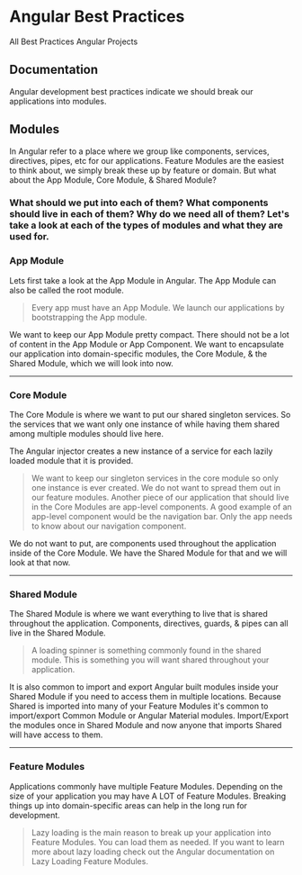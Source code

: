
# Angular Best Practices

All Best Practices Angular Projects


## Documentation


Angular development best practices indicate we should break our applications into modules.

## Modules
In Angular refer to a place where we group like components, services, directives, pipes, etc for our applications.
Feature Modules are the easiest to think about, we simply break these up by feature or domain. But what about the App Module, Core Module, & Shared Module?

### What should we put into each of them? What components should live in each of them? Why do we need all of them? Let's take a look at each of the types of modules and what they are used for.


### App Module

Lets first take a look at the App Module in Angular. The App Module can also be called the root module.

> Every app must have an App Module. We launch our applications by bootstrapping the App module.

We want to keep our App Module pretty compact. There should not be a lot of content in the App Module or App Component. We want to encapsulate our application into domain-specific modules, the Core Module, & the Shared Module, which we will look into now.

---

### Core Module

The Core Module is where we want to put our shared singleton services. So the services that we want only one instance of while having them shared among multiple modules should live here.

The Angular injector creates a new instance of a service for each lazily loaded module that it is provided.

> We want to keep our singleton services in the core module so only one instance is ever created. We do not want to spread them out in our feature modules.
Another piece of our application that should live in the Core Modules are app-level components. A good example of an app-level component would be the navigation bar. Only the app needs to know about our navigation component.

We do not want to put, are components used throughout the application inside of the Core Module. We have the Shared Module for that and we will look at that now.

---

### Shared Module

The Shared Module is where we want everything to live that is shared throughout the application. Components, directives, guards, & pipes can all live in the Shared Module.

>A loading spinner is something commonly found in the shared module. This is something you will want shared throughout your application.

It is also common to import and export Angular built modules inside your Shared Module if you need to access them in multiple locations. Because Shared is imported into many of your Feature Modules it's common to import/export Common Module or Angular Material modules. Import/Export the modules once in Shared Module and now anyone that imports Shared will have access to them.

---

### Feature Modules

Applications commonly have multiple Feature Modules. Depending on the size of your application you may have A LOT of Feature Modules. Breaking things up into domain-specific areas can help in the long run for development.

>Lazy loading is the main reason to break up your application into Feature Modules. You can load them as needed. If you want to learn more about lazy loading check out the Angular documentation on Lazy Loading Feature Modules.
